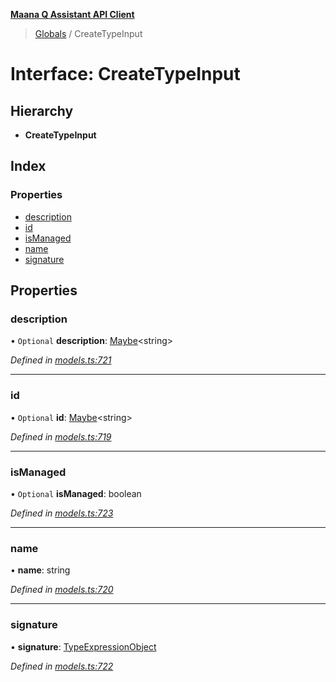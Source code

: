 **[Maana Q Assistant API Client](../README.md)**

> [Globals](../README.md) / CreateTypeInput

# Interface: CreateTypeInput

## Hierarchy

* **CreateTypeInput**

## Index

### Properties

* [description](createtypeinput.md#description)
* [id](createtypeinput.md#id)
* [isManaged](createtypeinput.md#ismanaged)
* [name](createtypeinput.md#name)
* [signature](createtypeinput.md#signature)

## Properties

### description

• `Optional` **description**: [Maybe](../README.md#maybe)\<string>

*Defined in [models.ts:721](https://github.com/maana-io/q-assistant-client/blob/develop/src/models.ts#L721)*

___

### id

• `Optional` **id**: [Maybe](../README.md#maybe)\<string>

*Defined in [models.ts:719](https://github.com/maana-io/q-assistant-client/blob/develop/src/models.ts#L719)*

___

### isManaged

• `Optional` **isManaged**: boolean

*Defined in [models.ts:723](https://github.com/maana-io/q-assistant-client/blob/develop/src/models.ts#L723)*

___

### name

•  **name**: string

*Defined in [models.ts:720](https://github.com/maana-io/q-assistant-client/blob/develop/src/models.ts#L720)*

___

### signature

•  **signature**: [TypeExpressionObject](../README.md#typeexpressionobject)

*Defined in [models.ts:722](https://github.com/maana-io/q-assistant-client/blob/develop/src/models.ts#L722)*
